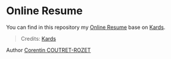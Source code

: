 # Online Resume

You can find in this repository my [Online Resume](https://corentinrozet.com) base on [Kards](https://www.styleshout.com/free-templates/kards/).

> Credits: [Kards](https://github.com/sheiiva/resume/blob/master/credits/readme.txt)

Author [Corentin COUTRET-ROZET](https://github.com/sheiiva)